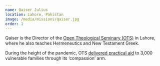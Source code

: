 ```yaml
---
name: Qaiser Julius
location: Lahore, Pakistan
image: /media/missions/qaiser.jpg
order: 1
---
```


Qaiser is the Director of the [Open Theological Seminary (OTS)](https://ots-trust.org/) in Lahore,
where he also teaches Hermeneutics and New Testament Greek.

During the height of the pandemic, OTS 
[delivered practical aid](https://hk.langham.org/news-and-updates/faith-lived-out-in-flood-hit-pakistan/) to 3,000 vulnerable families through its ‘compassion’ arm. 
